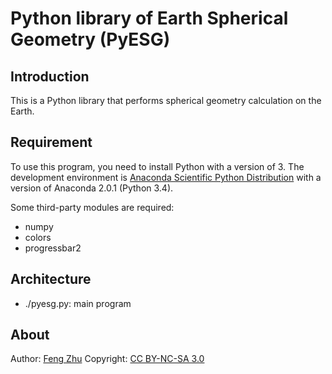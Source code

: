 # Python library of Earth Spherical Geometry (PyESG)

## Introduction
This is a Python library that performs spherical geometry calculation on the Earth.

## Requirement
To use this program, you need to install Python with a version of 3.
The development environment is [Anaconda Scientific Python Distribution](http://continuum.io/)
with a version of Anaconda 2.0.1 (Python 3.4).

Some third-party modules are required:

+ numpy
+ colors
+ progressbar2

## Architecture

+ ./pyesg.py: main program

## About
Author: [Feng Zhu](feng.zhu@ssec.wisc.edu)
Copyright: [CC BY-NC-SA 3.0](http://creativecommons.org/licenses/by-nc-sa/3.0/deed.en)
